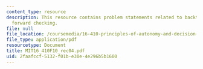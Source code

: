 ```yaml
---
content_type: resource
description: This resource contains problem statements related to backtracking and
  forward checking.
file: null
file_location: /coursemedia/16-410-principles-of-autonomy-and-decision-making-fall-2010/2faafccf5132f01be30e4e296b5b1600_MIT16_410F10_rec04.pdf
file_type: application/pdf
resourcetype: Document
title: MIT16_410F10_rec04.pdf
uid: 2faafccf-5132-f01b-e30e-4e296b5b1600
---
```

